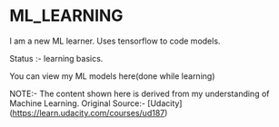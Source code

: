 # ML_LEARNING

I am a new ML learner.
Uses tensorflow to code models.

Status :- learning basics.

You can view my ML models here(done while learning)

NOTE:- The content shown here is derived from my understanding of Machine Learning.
Original Source:- [Udacity] (https://learn.udacity.com/courses/ud187)
